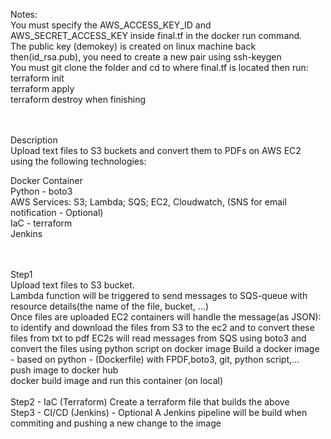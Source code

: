 Notes: <br />
You must specify the AWS_ACCESS_KEY_ID and AWS_SECRET_ACCESS_KEY inside final.tf in the docker run command. <br />
The public key (demokey) is created on linux machine back then(id_rsa.pub), you need to create a new pair using ssh-keygen <br />
You must git clone the folder and cd to where final.tf is located then run: <br />
  terraform init <br />
  terraform apply <br />
  terraform destroy when finishing <br />
	
 <br />
 <br />
Description <br />
Upload text files to S3 buckets and convert them to PDFs on AWS EC2 using the  following technologies:  <br />

Docker Container  <br />
Python - boto3 <br />
AWS Services: S3; Lambda; SQS; EC2, Cloudwatch,  (SNS for email notification - Optional) <br />
IaC - terraform <br />
Jenkins <br />

 <br />
 <br />
Step1  <br />
Upload text files to S3 bucket. <br />
Lambda function will be triggered to send messages to SQS-queue with resource details(the name of the file, bucket, ...)  <br />Once files are uploaded
EC2 containers will handle the message(as JSON): to identify and download the files from S3 to the ec2 and to convert these files from txt to pdf 
EC2s will read messages from SQS using boto3 and convert the files using python script on docker image
Build a docker image - based on python - (Dockerfile) with FPDF,boto3, git, python script,...  <br />
push image to docker hub <br />
docker build image and run this container (on local) <br />

 <br />
Step2 - IaC (Terraform)
Create a terraform file that builds the above

<br />
Step3 - CI/CD (Jenkins) - Optional
A Jenkins pipeline will be build when commiting and pushing a new change to the image 
